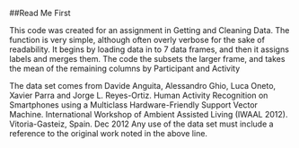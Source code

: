 ##Read Me First

This code was created for an assignment in Getting and Cleaning Data.
The function is very simple, although often overly verbose for the sake of readability.
It begins by loading data in to 7 data frames, and then it assigns labels and merges them.
The code the subsets the larger frame, and takes the mean of the remaining columns by Participant and Activity

The data set comes from Davide Anguita, Alessandro Ghio, Luca Oneto, Xavier Parra and Jorge L. Reyes-Ortiz. Human Activity Recognition on Smartphones using a Multiclass Hardware-Friendly Support Vector Machine. International Workshop of Ambient Assisted Living (IWAAL 2012). Vitoria-Gasteiz, Spain. Dec 2012
Any use of the data set must include a reference to the original work noted in the above line.